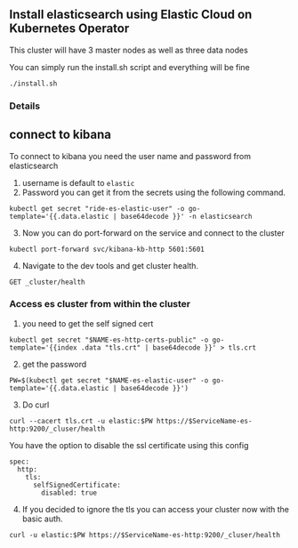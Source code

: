 ## Install elasticsearch using Elastic Cloud on Kubernetes Operator

This cluster will have 3 master nodes as well as three data nodes

You can simply run the install.sh script and everything will be fine 

```
./install.sh
```
### Details


## connect to kibana

To connect to kibana you need the user name and password from elasticsearch

1. username is default to ``elastic``
2. Password you can get it from the secrets using the following command. 
```
kubectl get secret "ride-es-elastic-user" -o go-template='{{.data.elastic | base64decode }}' -n elasticsearch
```
3. Now you can do port-forward on the service and connect to the cluster
```
kubectl port-forward svc/kibana-kb-http 5601:5601
```
4. Navigate to the dev tools and get cluster health. 
```
GET _cluster/health
```

### Access es cluster from within the cluster

1. you need to get the self signed cert
```
kubectl get secret "$NAME-es-http-certs-public" -o go-template='{{index .data "tls.crt" | base64decode }}' > tls.crt
```

2. get the password
```
PW=$(kubectl get secret "$NAME-es-elastic-user" -o go-template='{{.data.elastic | base64decode }}')
```

3. Do curl
```
curl --cacert tls.crt -u elastic:$PW https://$ServiceName-es-http:9200/_cluser/health
```

You have the option to disable the ssl certificate using this config
```
spec:
  http:
    tls:
      selfSignedCertificate:
        disabled: true
```

4. If you decided to ignore the tls you can access your cluster now with the basic auth.
```
curl -u elastic:$PW https://$ServiceName-es-http:9200/_cluser/health
```
